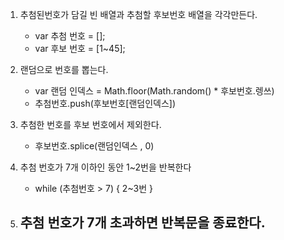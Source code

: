 1. 추첨된번호가 담길 빈 배열과 추첨할 후보번호 배열을 각각만든다.
    - var 추첨 번호 = [];
    - var 후보 번호 = [1~45];

2. 랜덤으로 번호를 뽑는다.
   - var 랜덤 인덱스 = Math.floor(Math.random() * 후보번호.렝쓰)
   - 추첨번호.push(후보번호[랜덤인덱스])

3. 추첨한 번호를 후보 번호에서 제외한다.
   - 후보번호.splice(랜덤인덱스 , 0)

4. 추첨 번호가 7개 이하인 동안 1~2번을 반복한다
   - while (추첨번호 > 7) {
       2~3번
   }
5. 추첨 번호가 7개 초과하면 반복문을 종료한다.
   -